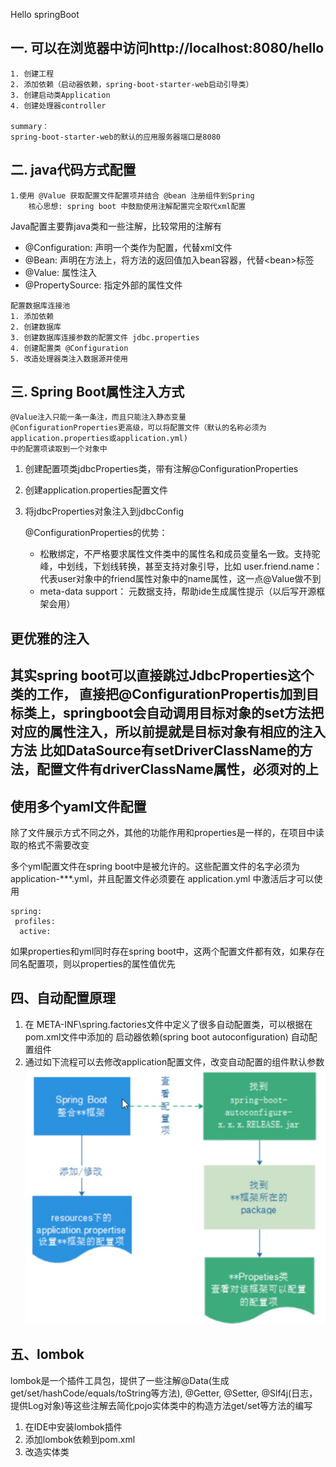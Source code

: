 Hello springBoot

## 一. 可以在浏览器中访问http://localhost:8080/hello 

    1. 创建工程
    2. 添加依赖（启动器依赖，spring-boot-starter-web启动引导类）
    3. 创建启动类Application
    4. 创建处理器controller

    summary：
    spring-boot-starter-web的默认的应用服务器端口是8080

## 二. java代码方式配置
    
    1.使用 @Value 获取配置文件配置项并结合 @bean 注册组件到Spring
        核心思想: spring boot 中鼓励使用注解配置完全取代xml配置
    
   Java配置主要靠java类和一些注解，比较常用的注解有
   
   * @Configuration: 声明一个类作为配置，代替xml文件
   * @Bean: 声明在方法上，将方法的返回值加入bean容器，代替\<bean>标签
   * @Value: 属性注入
   * @PropertySource: 指定外部的属性文件

    配置数据库连接池
    1. 添加依赖
    2. 创建数据库
    3. 创建数据库连接参数的配置文件 jdbc.properties
    4. 创建配置类 @Configuration
    5. 改造处理器类注入数据源并使用
## 三. Spring Boot属性注入方式
    
    @Value注入只能一条一条注，而且只能注入静态变量
    @ConfigurationProperties更高级，可以将配置文件（默认的名称必须为application.properties或application.yml)
    中的配置项读取到一个对象中
    
1. 创建配置项类jdbcProperties类，带有注解@ConfigurationProperties
2. 创建application.properties配置文件
3. 将jdbcProperties对象注入到jdbcConfig

    @ConfigurationProperties的优势：
    * 松散绑定，不严格要求属性文件类中的属性名和成员变量名一致。支持驼峰，中划线，下划线转换，甚至支持对象引导，比如 user.friend.name：代表user对象中的friend属性对象中的name属性，这一点@Value做不到
    * meta-data support： 元数据支持，帮助ide生成属性提示（以后写开源框架会用）

更优雅的注入
---
其实spring boot可以直接跳过JdbcProperties这个类的工作， 直接把@ConfigurationPropertis加到目标类上，springboot会自动调用目标对象的set方法把对应的属性注入，所以前提就是目标对象有相应的注入方法
比如DataSource有setDriverClassName的方法，配置文件有driverClassName属性，必须对的上
---
使用多个yaml文件配置
---
除了文件展示方式不同之外，其他的功能作用和properties是一样的，在项目中读取的格式不需要改变

多个yml配置文件在spring boot中是被允许的。这些配置文件的名字必须为 application-***.yml，并且配置文件必须要在 application.yml 中激活后才可以使用
    
    spring:
     profiles:
      active:

如果properties和yml同时存在spring boot中，这两个配置文件都有效，如果存在同名配置项，则以properties的属性值优先


## 四、自动配置原理
1. 在 META-INF\spring.factories文件中定义了很多自动配置类，可以根据在pom.xml文件中添加的 启动器依赖(spring boot autoconfiguration) 自动配置组件
2. 通过如下流程可以去修改application配置文件，改变自动配置的组件默认参数
![image](./images/spring-boot-auto-configuration.jpg)

## 五、lombok

lombok是一个插件工具包，提供了一些注解@Data(生成get/set/hashCode/equals/toString等方法), @Getter, @Setter, @Slf4j(日志，提供Log对象)等这些注解去简化pojo实体类中的构造方法get/set等方法的编写
 1. 在IDE中安装lombok插件
 2. 添加lombok依赖到pom.xml
 3. 改造实体类